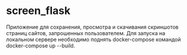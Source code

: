 # screen_flask

Приложение для сохранения, просмотра и скачивания скриншотов страниц сайтов, запрошенных пользователем.
Для запуска на локальном сервере необходимо поднять docker-compose командой docker-compose up --build.

